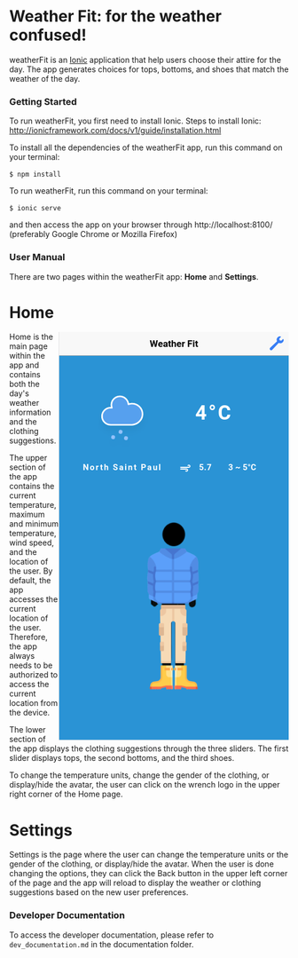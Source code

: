 # Weather Fit: for the weather confused!

weatherFit is an [Ionic](https://ionicframework.com/) application that help users choose their attire for the day. The app generates choices for tops, bottoms, and shoes that match the weather of the day.

### Getting Started

To run weatherFit, you first need to install Ionic. Steps to install Ionic: http://ionicframework.com/docs/v1/guide/installation.html 

To install all the dependencies of the weatherFit app, run this command on your terminal: 

```
$ npm install
```

To run weatherFit, run this command on your terminal:

```
$ ionic serve
```
and then access the app on your browser through http://localhost:8100/ (preferably Google Chrome or Mozilla Firefox)

### User Manual

There are two pages within the weatherFit app: __Home__ and __Settings__.

# __Home__

<img src="home.png" align="right">

Home is the main page within the app and contains both the day's weather information and the clothing suggestions. 

The upper section of the app contains the current temperature, maximum and minimum temperature, wind speed, and the location of the user. By default, the app accesses the current location of the user. Therefore, the app always needs to be authorized to access the current location from the device.

The lower section of the app displays the clothing suggestions through the three sliders. The first slider displays tops, the second bottoms, and the third shoes.

To change the temperature units, change the gender of the clothing, or display/hide the avatar, the user can click on the wrench logo in the upper right corner of the Home page.

# __Settings__

Settings is the page where the user can change the temperature units or the gender of the clothing, or display/hide the avatar. When the user is done changing the options, they can click the Back button in the upper left corner of the page and the app will reload to display the weather or clothing suggestions based on the new user preferences.

### Developer Documentation

To access the developer documentation, please refer to `dev_documentation.md` in the documentation folder.
